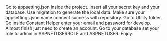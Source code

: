 Go to appsetting.json inside the project.
Insert all your secret key and your database.
Use migration to generate the local data.
Make sure your appsettings.json name connect success with repository.
Go to Utility folder.
Go inside Constant Helper enter your email and password for develop.
Almost finish just need to create an account.
Go to your database set your role to admin in ASPNETUSERROLE and ASPNETUSER.
Enjoy.
